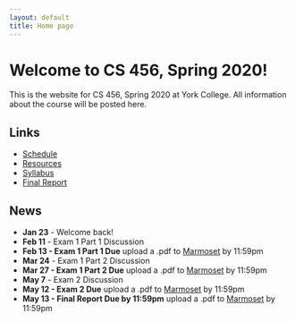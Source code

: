```yaml
---
layout: default
title: Home page
---
```


# Welcome to CS 456, Spring 2020!

This is the website for CS 456, Spring 2020 at York College.
All information about the course will be posted here.

## Links

* [Schedule](schedule/index.html)
* [Resources](resources.html)
* [Syllabus](syllabus.html)
* [Final Report](finalreport.html)

## News
* **Jan 23** - Welcome back!
* **Feb 11** - Exam 1 Part 1 Discussion
* **Feb 13 - Exam 1 Part 1 Due** upload a .pdf to [Marmoset](https://cs.ycp.edu/marmoset/login) by 11:59pm
* **Mar 24** - Exam 1 Part 2 Discussion
* **Mar 27 - Exam 1 Part 2 Due** upload a .pdf to [Marmoset](https://cs.ycp.edu/marmoset/login) by 11:59pm
* **May 7** - Exam 2 Discussion
* **May 12 - Exam 2 Due** upload a .pdf to [Marmoset](https://cs.ycp.edu/marmoset/login) by 11:59pm
* **May 13 - Final Report Due by 11:59pm** upload a .pdf to [Marmoset](https://cs.ycp.edu/marmoset/login) by 11:59pm

<!--
* **Sept 12** - Exam 1 Part 1 Discussion
* **Sept 17 - Exam 1 Part 1 Due** upload a .pdf to [Marmoset](https://cs.ycp.edu/marmoset/login) by 11:00am
* **Sept 19 - Exam 1 Part 1b Due** in class
* **Oct 17** - Exam 1 Part 2 Discussion
* **Oct 22 - Exam 1 Part 2 Due** upload a .pdf to [Marmoset](https://cs.ycp.edu/marmoset/login) by 11:00am
* **Dec 3** - Exam 2 Discussion
* **Dec 10 - Exam 2 Due** upload a .pdf to [Marmoset](https://cs.ycp.edu/marmoset/login) by 11:00am
* **Dec 17 - Final Report Due** upload a .pdf to [Marmoset](https://cs.ycp.edu/marmoset/login) by 11:59pm
-->


<!--
* **Feb 12** - Exam 1 Part 1 Discussion
* **Feb 15 - Exam 1 Part 1 Due** upload a .pdf to Marmoset by 5:00pm
* **Mar 5, 7 - NO CLASS, WINTER BREAK**
* **Apr 18 - NO CLASS, SPRING BREAK**
* **May 9** - Exam 2 Discussion
* **May 14 - Exam 2 Due** upload a .pdf to [Marmoset](https://cs.ycp.edu/marmoset/login) by 11:59pm
* **May 15 - Final Report Due by 11:59pm** upload a .pdf to [Marmoset](https://cs.ycp.edu/marmoset/login) by 11:59pm
-->